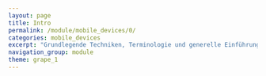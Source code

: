 ```yaml
---
layout: page
title: Intro
permalink: /module/mobile_devices/0/
categories: mobile_devices
excerpt: "Grundlegende Techniken, Terminologie und generelle Einführung in die Thematik."
navigation_group: module
theme: grape_1
---
```

